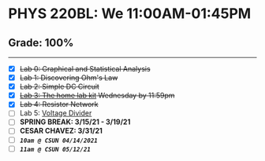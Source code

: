# PHYS 220BL: We 11:00AM-01:45PM

## Grade: 100%

***

- [X] ~~Lab 0: Graphical and Statistical Analysis~~
- [X] ~~Lab 1: Discovering Ohm's Law~~
- [X] ~~Lab 2: Simple DC Circuit~~
- [x] ~~[Lab 3: The home lab kit](http://www.csun.edu/~hpostma/2021-1-220BL/lab03/lab03.html) Wednesday by 11:59pm~~
- [X] ~~Lab 4: Resistor Network~~
- [ ] Lab 5: [Voltage Divider](http://www.csun.edu/~hpostma/2021-1-220BL/lab05/lab05.html)
- [ ] **SPRING BREAK: 3/15/21 - 3/19/21**
- [ ] **CESAR CHAVEZ: 3/31/21**
- [ ] **_```10am @ CSUN 04/14/2021```_**
- [ ] **_```11am @ CSUN 05/12/21```_**
